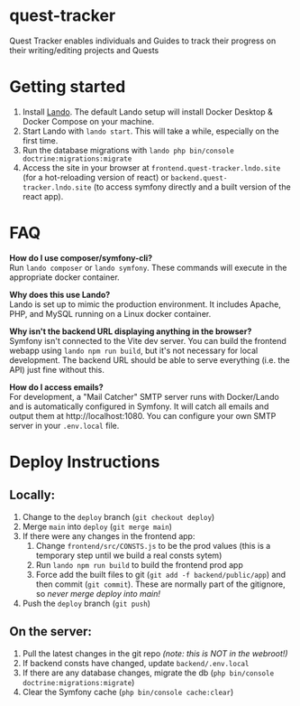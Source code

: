 # quest-tracker
Quest Tracker enables individuals and Guides to track their progress on their writing/editing projects and Quests

# Getting started

1. Install [Lando](https://lando.dev/). The default Lando setup will install Docker Desktop & Docker Compose on your machine.
1. Start Lando with `lando start`. This will take a while, especially on the first time.
1. Run the database migrations with `lando php bin/console doctrine:migrations:migrate`
1. Access the site in your browser at `frontend.quest-tracker.lndo.site` (for a hot-reloading version of react) or `backend.quest-tracker.lndo.site` (to access symfony directly and a built version of the react app).

# FAQ

**How do I use composer/symfony-cli?**    
Run `lando composer` or `lando symfony`. These commands will execute in the appropriate docker container.

**Why does this use Lando?**    
Lando is set up to mimic the production environment. It includes Apache, PHP, and MySQL running on a Linux docker container.

**Why isn't the backend URL displaying anything in the browser?**    
Symfony isn't connected to the Vite dev server. You can build the frontend webapp using `lando npm run build`, but it's not necessary for local development. The backend URL should be able to serve everything (i.e. the API) just fine without this.

**How do I access emails?**    
For development, a "Mail Catcher" SMTP server runs with Docker/Lando and is automatically configured in Symfony. It will catch all emails and output them at http://localhost:1080. You can configure your own SMTP server in your `.env.local` file.

# Deploy Instructions

## Locally:
1. Change to the `deploy` branch (`git checkout deploy`)
1. Merge `main` into `deploy` (`git merge main`)
1. If there were any changes in the frontend app:
    1. Change `frontend/src/CONSTS.js` to be the prod values (this is a temporary step until we build a real consts sytem)
    1. Run `lando npm run build` to build the frontend prod app
    1. Force add the built files to git (`git add -f backend/public/app`) and then commit (`git commit`). These are normally part of the gitignore, so *never merge deploy into main!*
1. Push the `deploy` branch (`git push`)

## On the server:
1. Pull the latest changes in the git repo *(note: this is NOT in the webroot!)*
1. If backend consts have changed, update `backend/.env.local`
1. If there are any database changes, migrate the db (`php bin/console doctrine:migrations:migrate`)
1. Clear the Symfony cache (`php bin/console cache:clear`)
